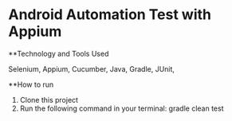 # Android Automation Test with Appium

**Technology and Tools Used

Selenium,
Appium,
Cucumber,
Java,
Gradle,
JUnit,

**How to run

1. Clone this project
2. Run the following command in your terminal: gradle clean test
